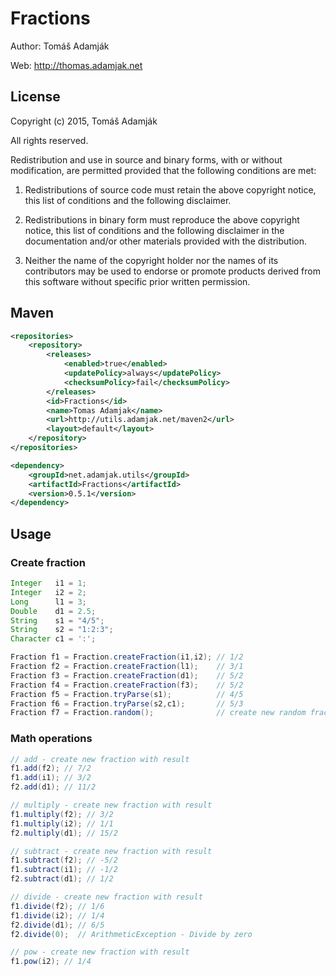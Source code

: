 Fractions
==========

Author: Tomáš Adamják

Web: <http://thomas.adamjak.net>

License
---------------

Copyright (c) 2015, Tomáš Adamják

All rights reserved.

Redistribution and use in source and binary forms, with or without modification, are permitted provided that the following conditions are met:

1. Redistributions of source code must retain the above copyright notice, this list of conditions and the following disclaimer.

2. Redistributions in binary form must reproduce the above copyright notice, this list of conditions and the following disclaimer in the documentation and/or other materials provided with the distribution.

3. Neither the name of the copyright holder nor the names of its contributors may be used to endorse or promote products derived from this software without specific prior written permission.

Maven
---------------
```xml
<repositories>
	<repository>
		<releases>
			<enabled>true</enabled>
			<updatePolicy>always</updatePolicy>
			<checksumPolicy>fail</checksumPolicy>
		</releases>
		<id>Fractions</id>
		<name>Tomas Adamjak</name>
		<url>http://utils.adamjak.net/maven2</url>
		<layout>default</layout>
	</repository>
</repositories>

<dependency>
	<groupId>net.adamjak.utils</groupId>
	<artifactId>Fractions</artifactId>
	<version>0.5.1</version>
</dependency>
```

Usage
---------------

### Create fraction

```java
Integer   i1 = 1;
Integer   i2 = 2;
Long      l1 = 3;
Double    d1 = 2.5;
String    s1 = "4/5";
String    s2 = "1:2:3";
Character c1 = ':';

Fraction f1 = Fraction.createFraction(i1,i2); // 1/2
Fraction f2 = Fraction.createFraction(l1);    // 3/1
Fraction f3 = Fraction.createFraction(d1);    // 5/2
Fraction f4 = Fraction.createFraction(f3);    // 5/2
Fraction f5 = Fraction.tryParse(s1);          // 4/5
Fraction f6 = Fraction.tryParse(s2,c1);       // 5/3
Fraction f7 = Fraction.random();              // create new random fraction
```

### Math operations
```java
// add - create new fraction with result
f1.add(f2); // 7/2
f1.add(i1); // 3/2
f2.add(d1); // 11/2

// multiply - create new fraction with result
f1.multiply(f2); // 3/2
f1.multiply(i2); // 1/1
f2.multiply(d1); // 15/2

// subtract - create new fraction with result
f1.subtract(f2); // -5/2
f1.subtract(i1); // -1/2
f2.subtract(d1); // 1/2

// divide - create new fraction with result
f1.divide(f2); // 1/6
f1.divide(i2); // 1/4
f2.divide(d1); // 6/5
f2.divide(0);  // ArithmeticException - Divide by zero

// pow - create new fraction with result
f1.pow(i2); // 1/4

```
